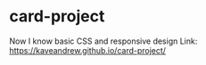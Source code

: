 # card-project
Now I know basic CSS and responsive design
Link: https://kaveandrew.github.io/card-project/
